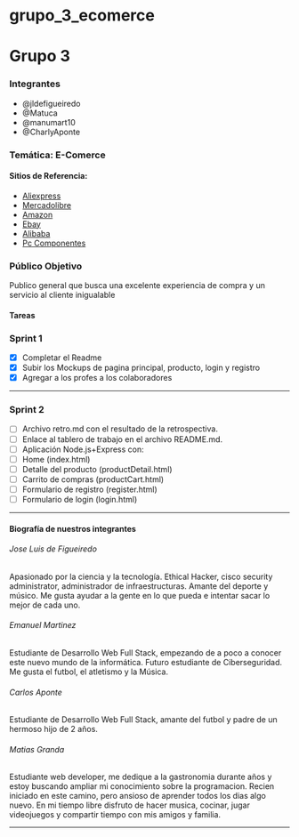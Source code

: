 # grupo_3_ecomerce
<h1>Grupo 3</h1>
<h3>Integrantes</h3>
<ul>
  <li>@jldefigueiredo</li>
  <li>@Matuca</li>
  <li>@manumart10</li>
  <li>@CharlyAponte</li>
</ul>
<h3>Temática: E-Comerce</h3>

<h4>Sitios de Referencia:</h4>

<ul>
  <li><a href="https://es.aliexpress.com/" target="_blank">Aliexpress</a></li>
  <li><a href="https://www.mercadolibre.com/" target="_blank">Mercadolibre</a></li>
  <li><a href="https://www.amazon.com/" target="_blank">Amazon</a></li>
  <li><a href="https://www.ebay.com/" target="_blank">Ebay</a></li>
  <li><a href="https://spanish.alibaba.com/" target="_blank">Alibaba</a></li>
  <li><a href="https://www.pccomponentes.com/" target="_blank">Pc Componentes</a></li>
</ul>

<h3>Público Objetivo</h3>
Publico general que busca una excelente experiencia de compra y un servicio al cliente inigualable

<h4>Tareas</h4>

<h3>Sprint 1</h3>

- [x] Completar el Readme
- [x] Subir los Mockups de pagina principal, producto, login y registro
- [x] Agregar a los profes a los colaboradores

<hr>
<h3>Sprint 2</h3>

- [ ] Archivo retro.md con el resultado de la retrospectiva.
- [ ] Enlace al tablero de trabajo en el archivo README.md.
- [ ] Aplicación Node.js+Express con:
- [ ] Home (index.html)
- [ ] Detalle del producto (productDetail.html)
- [ ] Carrito de compras (productCart.html)
- [ ] Formulario de registro (register.html)
- [ ] Formulario de login (login.html)

<hr>
<h4>Biografía de nuestros integrantes</4>

<h6>Jose Luis de Figueiredo</h6>

Apasionado por la ciencia y la tecnología. Ethical Hacker, cisco security administrator, administrador de infraestructuras. Amante del deporte y músico.
Me gusta ayudar a la gente en lo que pueda e intentar sacar lo mejor de cada uno.
<h6> Emanuel Martinez </h6>

Estudiante de Desarrollo Web Full Stack, empezando de a poco a conocer este nuevo mundo de la informática. Futuro estudiante de Ciberseguridad. Me gusta el futbol, el atletismo y la Música.

<h6>Carlos Aponte</h6>

Estudiante de Desarrollo Web Full Stack, amante del futbol y padre de un hermoso hijo de 2 años. 

<h6>Matias Granda</h6>

Estudiante web developer, me dedique a la gastronomia durante años y estoy buscando ampliar mi conocimiento sobre la programacion. Recien iniciado en este camino, pero ansioso de aprender todos los dias algo nuevo. En mi tiempo libre disfruto de hacer musica, cocinar, jugar videojuegos y compartir tiempo con mis amigos y familia.
<hr>
